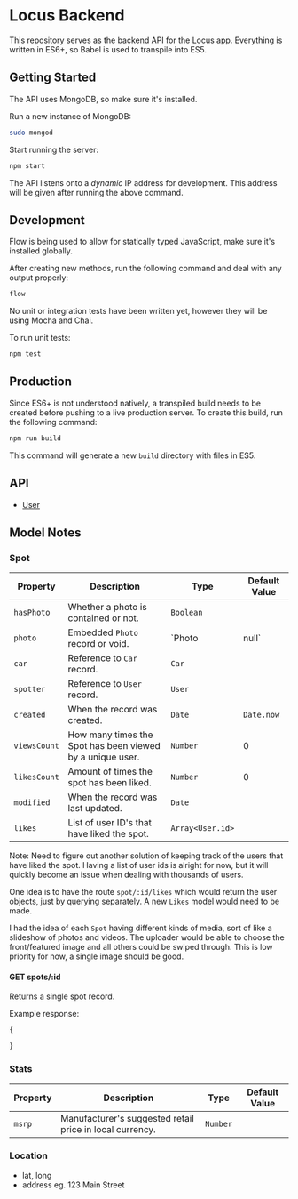 # Locus Backend

This repository serves as the backend API for the Locus app. Everything is written in ES6+, so Babel is used to transpile into ES5.

## Getting Started

The API uses MongoDB, so make sure it's installed.

Run a new instance of MongoDB:
```sh
sudo mongod
```

Start running the server:
```sh
npm start
```

The API listens onto a *dynamic* IP address for development. This address will be given after running the above command.

## Development

Flow is being used to allow for statically typed JavaScript, make sure it's installed globally.

After creating new methods, run the following command and deal with any output properly:

```sh
flow
```

No unit or integration tests have been written yet, however they will be using Mocha and Chai.

To run unit tests:

```sh
npm test
```

## Production

Since ES6+ is not understood natively, a transpiled build needs to be created before pushing to a live production server. To create this build, run the following command:

```sh
npm run build
```

This command will generate a new `build` directory with files in ES5.

## API

- [User](docs/api/User.md)

## Model Notes

### Spot

| Property    | Description                                                  | Type           | Default Value  |
|-------------|--------------------------------------------------------------|----------------|----------------|
| `hasPhoto`  | Whether a photo is contained or not.                         | `Boolean`      |                |
| `photo`     | Embedded `Photo` record or void.                             | `Photo | null` |                |
| `car`       | Reference to `Car` record.                                   | `Car`          |                |
| `spotter`   | Reference to `User` record.                                  | `User`         |                |
| `created`   | When the record was created.                                 | `Date`         | `Date.now`     |
| `viewsCount` | How many times the Spot has been viewed by a unique user.    | `Number`       | 0              |
| `likesCount` | Amount of times the spot has been liked.                     | `Number`       | 0              |
| `modified`  | When the record was last updated.                            | `Date`         |                |
| `likes`  | List of user ID's that have liked the spot.                     | `Array<User.id>`   |                |

Note: Need to figure out another solution of keeping track of the users that have liked the spot. Having a list of user ids is alright for now, but it will quickly become an issue when dealing with thousands of users.

One idea is to have the route `spot/:id/likes` which would return the user objects, just by querying separately. A new `Likes` model would need to be made.

I had the idea of each `Spot` having different kinds of media, sort of like a slideshow of photos and videos. The uploader would be able to choose the front/featured image and all others could be swiped through. This is low priority for now, a single image should be good.

#### GET spots/:id

Returns a single spot record.

Example response:

```js
{

}
```

### Stats

| Property    | Description                                                  | Type     | Default Value   |
|-------------|--------------------------------------------------------------|----------|-----------------|
| `msrp`      | Manufacturer's suggested retail price in local currency.     | `Number` |                 |


### Location
- lat, long
- address eg. 123 Main Street